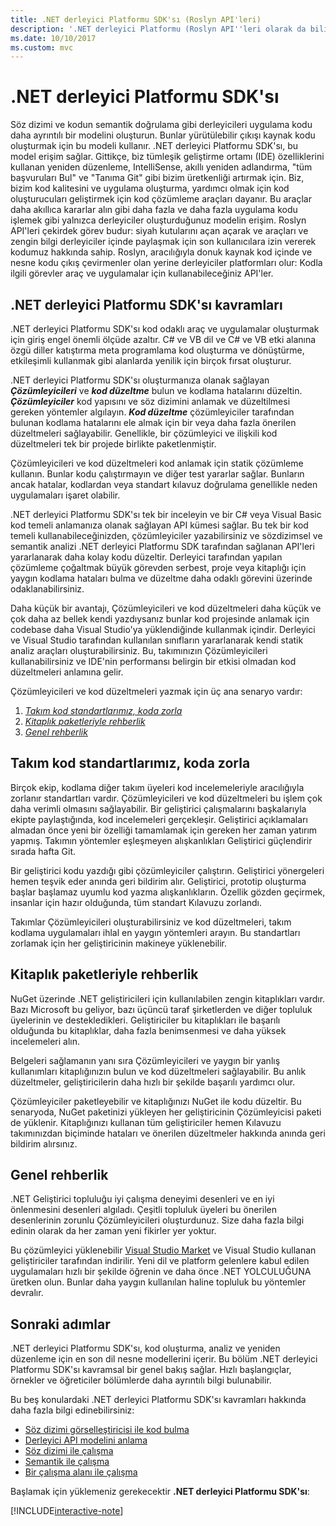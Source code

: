 ```yaml
---
title: .NET derleyici Platformu SDK'sı (Roslyn API'leri)
description: '.NET derleyici Platformu (Roslyn API''leri olarak da bilinir) SDK .NET kod, hataların, anlamak ve bu hataları düzeltmek için kullanmayı öğrenin.'
ms.date: 10/10/2017
ms.custom: mvc
---
```


# <a name="the-net-compiler-platform-sdk"></a>.NET derleyici Platformu SDK'sı

Söz dizimi ve kodun semantik doğrulama gibi derleyicileri uygulama kodu daha ayrıntılı bir modelini oluşturun. Bunlar yürütülebilir çıkışı kaynak kodu oluşturmak için bu modeli kullanır. .NET derleyici Platformu SDK'sı, bu model erişim sağlar. Gittikçe, biz tümleşik geliştirme ortamı (IDE) özelliklerini kullanan yeniden düzenleme, IntelliSense, akıllı yeniden adlandırma, "tüm başvuruları Bul" ve "Tanıma Git" gibi bizim üretkenliği artırmak için. Biz, bizim kod kalitesini ve uygulama oluşturma, yardımcı olmak için kod oluşturucuları geliştirmek için kod çözümleme araçları dayanır. Bu araçlar daha akıllıca kararlar alın gibi daha fazla ve daha fazla uygulama kodu işlemek gibi yalnızca derleyiciler oluşturduğunuz modelin erişim. Roslyn API'leri çekirdek görev budur: siyah kutularını açan açarak ve araçları ve zengin bilgi derleyiciler içinde paylaşmak için son kullanıcılara izin vererek kodumuz hakkında sahip.
Roslyn, aracılığıyla donuk kaynak kod içinde ve nesne kodu çıkış çevirmenler olan yerine derleyiciler platformları olur: Kodla ilgili görevler araç ve uygulamalar için kullanabileceğiniz API'ler.

## <a name="net-compiler-platform-sdk-concepts"></a>.NET derleyici Platformu SDK'sı kavramları

.NET derleyici Platformu SDK'sı kod odaklı araç ve uygulamalar oluşturmak için giriş engel önemli ölçüde azaltır. C# ve VB dil ve C# ve VB etki alanına özgü diller katıştırma meta programlama kod oluşturma ve dönüştürme, etkileşimli kullanmak gibi alanlarda yenilik için birçok fırsat oluşturur.

.NET derleyici Platformu SDK'sı oluşturmanıza olanak sağlayan ***Çözümleyicileri*** ve ***kod düzeltme*** bulun ve kodlama hatalarını düzeltin. ***Çözümleyiciler*** kod yapısını ve söz dizimini anlamak ve düzeltilmesi gereken yöntemler algılayın. ***Kod düzeltme*** çözümleyiciler tarafından bulunan kodlama hatalarını ele almak için bir veya daha fazla önerilen düzeltmeleri sağlayabilir. Genellikle, bir çözümleyici ve ilişkili kod düzeltmeleri tek bir projede birlikte paketlenmiştir.

Çözümleyicileri ve kod düzeltmeleri kod anlamak için statik çözümleme kullanın. Bunlar kodu çalıştırmayın ve diğer test yararlar sağlar. Bunların ancak hatalar, kodlardan veya standart kılavuz doğrulama genellikle neden uygulamaları işaret olabilir.

.NET derleyici Platformu SDK'sı tek bir inceleyin ve bir C# veya Visual Basic kod temeli anlamanıza olanak sağlayan API kümesi sağlar. Bu tek bir kod temeli kullanabileceğinizden, çözümleyiciler yazabilirsiniz ve sözdizimsel ve semantik analizi .NET derleyici Platformu SDK tarafından sağlanan API'leri yararlanarak daha kolay kodu düzeltir. Derleyici tarafından yapılan çözümleme çoğaltmak büyük görevden serbest, proje veya kitaplığı için yaygın kodlama hataları bulma ve düzeltme daha odaklı görevini üzerinde odaklanabilirsiniz.

Daha küçük bir avantajı, Çözümleyicileri ve kod düzeltmeleri daha küçük ve çok daha az bellek kendi yazdıysanız bunlar kod projesinde anlamak için codebase daha Visual Studio'ya yüklendiğinde kullanmak içindir. Derleyici ve Visual Studio tarafından kullanılan sınıfların yararlanarak kendi statik analiz araçları oluşturabilirsiniz. Bu, takımınızın Çözümleyicileri kullanabilirsiniz ve IDE'nin performansı belirgin bir etkisi olmadan kod düzeltmeleri anlamına gelir.

Çözümleyicileri ve kod düzeltmeleri yazmak için üç ana senaryo vardır:

1. [*Takım kod standartlarımız, koda zorla*](#enforce-team-coding-standards)
1. [*Kitaplık paketleriyle rehberlik*](#provide-guidance-with-library-packages)
1. [*Genel rehberlik*](#provide-general-guidance)

## <a name="enforce-team-coding-standards"></a>Takım kod standartlarımız, koda zorla

Birçok ekip, kodlama diğer takım üyeleri kod incelemeleriyle aracılığıyla zorlanır standartları vardır. Çözümleyicileri ve kod düzeltmeleri bu işlem çok daha verimli olmasını sağlayabilir. Bir geliştirici çalışmalarını başkalarıyla ekipte paylaştığında, kod incelemeleri gerçekleşir. Geliştirici açıklamaları almadan önce yeni bir özelliği tamamlamak için gereken her zaman yatırım yapmış. Takımın yöntemler eşleşmeyen alışkanlıkları Geliştirici güçlendirir sırada hafta Git.

Bir geliştirici kodu yazdığı gibi çözümleyiciler çalıştırın. Geliştirici yönergeleri hemen teşvik eder anında geri bildirim alır. Geliştirici, prototip oluşturma başlar başlamaz uyumlu kod yazma alışkanlıkların. Özellik gözden geçirmek, insanlar için hazır olduğunda, tüm standart Kılavuzu zorlandı.

Takımlar Çözümleyicileri oluşturabilirsiniz ve kod düzeltmeleri, takım kodlama uygulamaları ihlal en yaygın yöntemleri arayın. Bu standartları zorlamak için her geliştiricinin makineye yüklenebilir.

## <a name="provide-guidance-with-library-packages"></a>Kitaplık paketleriyle rehberlik

NuGet üzerinde .NET geliştiricileri için kullanılabilen zengin kitaplıkları vardır.
Bazı Microsoft bu geliyor, bazı üçüncü taraf şirketlerden ve diğer topluluk üyelerinin ve destekledikleri. Geliştiriciler bu kitaplıkları ile başarılı olduğunda bu kitaplıklar, daha fazla benimsenmesi ve daha yüksek incelemeleri alın.

Belgeleri sağlamanın yanı sıra Çözümleyicileri ve yaygın bir yanlış kullanımları kitaplığınızın bulun ve kod düzeltmeleri sağlayabilir. Bu anlık düzeltmeler, geliştiricilerin daha hızlı bir şekilde başarılı yardımcı olur.

Çözümleyiciler paketleyebilir ve kitaplığınızı NuGet ile kodu düzeltir. Bu senaryoda, NuGet paketinizi yükleyen her geliştiricinin Çözümleyicisi paketi de yüklenir. Kitaplığınızı kullanan tüm geliştiriciler hemen Kılavuzu takımınızdan biçiminde hataları ve önerilen düzeltmeler hakkında anında geri bildirim alırsınız.

## <a name="provide-general-guidance"></a>Genel rehberlik

.NET Geliştirici topluluğu iyi çalışma deneyimi desenleri ve en iyi önlenmesini desenleri algıladı. Çeşitli topluluk üyeleri bu önerilen desenlerinin zorunlu Çözümleyicileri oluşturdunuz. Size daha fazla bilgi edinin olarak da her zaman yeni fikirler yer yoktur.

Bu çözümleyici yüklenebilir [Visual Studio Market](https://marketplace.visualstudio.com/vs) ve Visual Studio kullanan geliştiriciler tarafından indirilir. Yeni dil ve platform gelenlere kabul edilen uygulamaları hızlı bir şekilde öğrenin ve daha önce .NET YOLCULUĞUNA üretken olun. Bunlar daha yaygın kullanılan haline topluluk bu yöntemler devralır.

## <a name="next-steps"></a>Sonraki adımlar

.NET derleyici Platformu SDK'sı, kod oluşturma, analiz ve yeniden düzenleme için en son dil nesne modellerini içerir. Bu bölüm .NET derleyici Platformu SDK'sı kavramsal bir genel bakış sağlar. Hızlı başlangıçlar, örnekler ve öğreticiler bölümlerde daha ayrıntılı bilgi bulunabilir.

Bu beş konulardaki .NET derleyici Platformu SDK'sı kavramları hakkında daha fazla bilgi edinebilirsiniz:

- [Söz dizimi görselleştiricisi ile kod bulma](syntax-visualizer.md)
- [Derleyici API modelini anlama](compiler-api-model.md)
- [Söz dizimi ile çalışma](work-with-syntax.md)
- [Semantik ile çalışma](work-with-semantics.md)
- [Bir çalışma alanı ile çalışma](work-with-workspace.md)

Başlamak için yüklemeniz gerekecektir **.NET derleyici Platformu SDK'sı**:

[!INCLUDE[interactive-note](~/includes/roslyn-installation.md)]

<!--

Turn this on as more of the conceptual content is in place:
- Try the [Quickstarts](quickstart/index.md) to create your first tutorial.
- Experiment with one of the [Tutorials](tutorials/index.md).
- Explore the [Samples](samples/index.md) to see some simple analyzers.
- Read the [Concepts](concepts/index.md) to understand the ideas behind analyzers and code fixes.

-->
